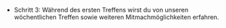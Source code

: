 * Schritt 3: Während des ersten Treffens wirst du von unseren wöchentlichen Treffen sowie weiteren Mitmachmöglichkeiten erfahren.
